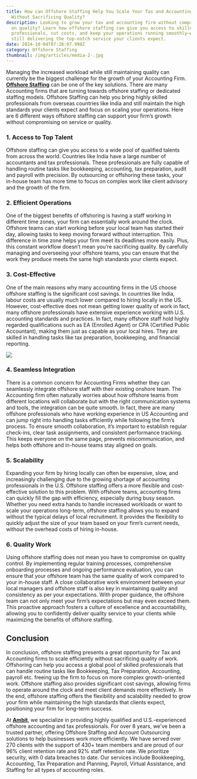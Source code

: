 ```yaml
---
title: How can Offshore Staffing Help You Scale Your Tax and Accounting Firm
  Without Sacrificing Quality?
description: Looking to grow your tax and accounting firm without compromising
  on quality? Learn how offshore staffing can give you access to skilled
  professionals, cut costs, and keep your operations running smoothly—while
  still delivering the top-notch service your clients expect.
date: 2024-10-04T07:28:07.998Z
category: Offshore Staffing
thumbnail: /img/articles/media-2-.jpg
---
```

Managing the increased workload while still maintaining quality can currently be the biggest challenge for the growth of your Accounting Firm. **[Offshore Staffing](https://www.ambitkpo.com/services/accounting-bookkeeping)** can be one of the key solutions. There are many Accounting firms that are turning towards offshore staffing or dedicated staffing models. Offshore Staffing can help you bring highly skilled professionals from overseas countries like India and still maintain the high standards your clients expect and focus on scaling your operations. Here are 6 different ways offshore staffing can support your firm’s growth without compromising on service or quality.

### 1. Access to Top Talent

Offshore staffing can give you access to a wide pool of qualified talents from across the world. Countries like India have a large number of accountants and tax professionals. These professionals are fully capable of handling routine tasks like bookkeeping, accounting, tax preparation, audit and payroll with precision. By outsourcing or offshoring these tasks, your in-house team has more time to focus on complex work like client advisory and the growth of the firm.

### 2. Efficient Operations

One of the biggest benefits of offshoring is having a staff working in different time zones, your firm can essentially work around the clock. Offshore teams can start working before your local team has started their day, allowing tasks to keep moving forward without interruption. This difference in time zone helps your firm meet its deadlines more easily. Plus, this constant workflow doesn’t mean you’re sacrificing quality. By carefully managing and overseeing your offshore teams, you can ensure that the work they produce meets the same high standards your clients expect.

### 3. Cost-Effective

One of the main reasons why many accounting firms in the US choose offshore staffing is the significant cost savings. In countries like India, labour costs are usually much lower compared to hiring locally in the US. However, cost-effective does not mean getting lower quality of work in fact, many offshore professionals have extensive experience working with U.S. accounting standards and practices. In fact, many offshore staff hold highly regarded qualifications such as EA (Enrolled Agent) or CPA (Certified Public Accountant), making them just as capable as your local hires. They are skilled in handling tasks like tax preparation, bookkeeping, and financial reporting.

![](/img/articles/media-6-.jpg)

### 4. Seamless Integration

There is a common concern for Accounting Firms whether they can seamlessly integrate offshore staff with their existing onshore team.  The Accounting firm often naturally worries about how offshore teams from different locations will collaborate but with the right communication systems and tools, the integration can be quite smooth. In fact, there are many offshore professionals who have working experience in US Accounting and can jump right into handling tasks efficiently while following the firm’s process. To ensure smooth collaboration, it’s important to establish regular check-ins, clear task assignments, and consistent performance tracking. This keeps everyone on the same page, prevents miscommunication, and helps both offshore and in-house teams stay aligned on goals. 

### 5. Scalability

Expanding your firm by hiring locally can often be expensive, slow, and increasingly challenging due to the growing shortage of accounting professionals in the U.S. Offshore staffing offers a more flexible and cost-effective solution to this problem. With offshore teams, accounting firms can quickly fill the gap with efficiency, especially during busy season.  Whether you need extra hands to handle increased workloads or want to scale your operations long-term, offshore staffing allows you to expand without the typical delays of local recruitment. It provides the flexibility to quickly adjust the size of your team based on your firm’s current needs, without the overhead costs of hiring in-house.

### 6. Quality Work

Using offshore staffing does not mean you have to compromise on quality control. By implementing regular training processes, comprehensive onboarding processes and ongoing performance evaluation, you can ensure that your offshore team has the same quality of work compared to your in-house staff. A close collaborative work environment between your local managers and offshore staff is also key in maintaining quality and consistency as per your expectations. With proper guidance, the offshore team can not only meet your firm’s expectations but may even exceed them. This proactive approach fosters a culture of excellence and accountability, allowing you to confidently deliver quality service to your clients while maximizing the benefits of offshore staffing.

## Conclusion

In conclusion, offshore staffing presents a great opportunity for Tax and Accounting firms to scale efficiently without sacrificing quality of work. Offshoring can help you access a global pool of skilled professionals that can handle routine tasks like Bookkeeping, Tax Preparation, Accounting, payroll etc. freeing up the firm to focus on more complex growth-oriented work. Offshore staffing also provides significant cost savings, allowing firms to operate around the clock and meet client demands more effectively. In the end, offshore staffing offers the flexibility and scalability needed to grow your firm while maintaining the high standards that clients expect, positioning your firm for long-term success.

At **[Ambit](https://www.ambitkpo.com/)**, we specialize in providing highly qualified and U.S.-experienced offshore accounting and tax professionals. For over 8 years, we've been a trusted partner, offering Offshore Staffing and Account Outsourcing solutions to help businesses work more efficiently. We have served over 270 clients with the support of 430+ team members and are proud of our 96% client retention rate and 92% staff retention rate. We prioritize security, with 0 data breaches to date. Our services include Bookkeeping, Accounting, Tax Preparation and Planning, Payroll, Virtual Assistance, and Staffing for all types of accounting roles.